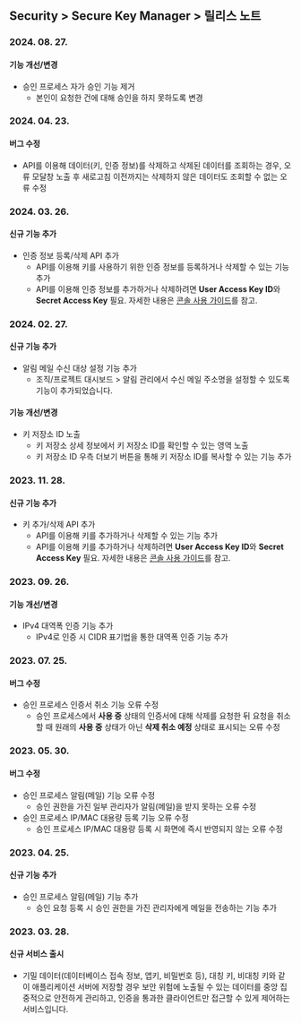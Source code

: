 ## Security > Secure Key Manager > 릴리스 노트

### 2024. 08. 27.
#### 기능 개선/변경
* 승인 프로세스 자가 승인 기능 제거
  * 본인이 요청한 건에 대해 승인을 하지 못하도록 변경

### 2024. 04. 23.
#### 버그 수정
* API를 이용해 데이터(키, 인증 정보)를 삭제하고 삭제된 데이터를 조회하는 경우, 오류 모달창 노출 후 새로고침 이전까지는 삭제하지 않은 데이터도 조회할 수 없는 오류 수정

### 2024. 03. 26.
#### 신규 기능 추가
* 인증 정보 등록/삭제 API 추가
  * API를 이용해 키를 사용하기 위한 인증 정보를 등록하거나 삭제할 수 있는 기능 추가
  * API를 이용해 인증 정보를 추가하거나 삭제하려면 **User Access Key ID**와 **Secret Access Key** 필요. 자세한 내용은 [콘솔 사용 가이드](/Security/Secure%20Key%20Manager/ko/getting-started-gov/#api)를 참고.

### 2024. 02. 27.
#### 신규 기능 추가
  * 알림 메일 수신 대상 설정 기능 추가 
    * 조직/프로젝트 대시보드 > 알림 관리에서 수신 메일 주소명을 설정할 수 있도록 기능이 추가되었습니다.
#### 기능 개선/변경
* 키 저장소 ID 노출
  * 키 저장소 상세 정보에서 키 저장소 ID를 확인할 수 있는 영역 노출
  * 키 저장소 ID 우측 더보기 버튼을 통해 키 저장소 ID를 복사할 수 있는 기능 추가

### 2023. 11. 28.
#### 신규 기능 추가
* 키 추가/삭제 API 추가
  * API를 이용해 키를 추가하거나 삭제할 수 있는 기능 추가
  * API를 이용해 키를 추가하거나 삭제하려면 **User Access Key ID**와 **Secret Access Key** 필요. 자세한 내용은 [콘솔 사용 가이드](/Security/Secure%20Key%20Manager/ko/getting-started-gov/#api)를 참고.

### 2023. 09. 26.
#### 기능 개선/변경
* IPv4 대역폭 인증 기능 추가
  * IPv4로 인증 시 CIDR 표기법을 통한 대역폭 인증 기능 추가

### 2023. 07. 25.
#### 버그 수정
* 승인 프로세스 인증서 취소 기능 오류 수정
  * 승인 프로세스에서 **사용 중** 상태의 인증서에 대해 삭제를 요청한 뒤 요청을 취소할 때 원래의 **사용 중** 상태가 아닌 **삭제 취소 예정** 상태로 표시되는 오류 수정

### 2023. 05. 30.
#### 버그 수정
* 승인 프로세스 알림(메일) 기능 오류 수정
  * 승인 권한을 가진 일부 관리자가 알림(메일)을 받지 못하는 오류 수정
* 승인 프로세스 IP/MAC 대용량 등록 기능 오류 수정
  * 승인 프로세스 IP/MAC 대용량 등록 시 화면에 즉시 반영되지 않는 오류 수정

### 2023. 04. 25.
#### 신규 기능 추가
* 승인 프로세스 알림(메일) 기능 추가
  * 승인 요청 등록 시 승인 권한을 가진 관리자에게 메일을 전송하는 기능 추가

### 2023. 03. 28.
#### 신규 서비스 출시
* 기밀 데이터(데이터베이스 접속 정보, 앱키, 비밀번호 등), 대칭 키, 비대칭 키와 같이 애플리케이션 서버에 저장할 경우 보안 위험에 노출될 수 있는 데이터를 중앙 집중적으로 안전하게 관리하고, 인증을 통과한 클라이언트만 접근할 수 있게 제어하는 서비스입니다.